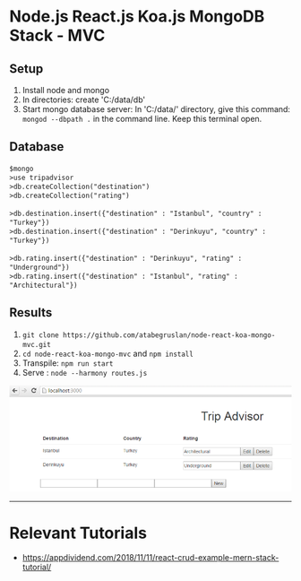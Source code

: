 # Node.js React.js Koa.js MongoDB Stack - MVC

## Setup

1. Install node and mongo
2. In directories: create 'C:/data/db'
3. Start mongo database server: In 'C:/data/' directory, give this command: `mongod --dbpath .` in the command line. Keep this terminal open.

## Database

```
$mongo
>use tripadvisor
>db.createCollection("destination")
>db.createCollection("rating")

>db.destination.insert({"destination" : "Istanbul", "country" : "Turkey"})
>db.destination.insert({"destination" : "Derinkuyu", "country" : "Turkey"})

>db.rating.insert({"destination" : "Derinkuyu", "rating" : "Underground"})
>db.rating.insert({"destination" : "Istanbul", "rating" : "Architectural"})
```

## Results

1. `git clone https://github.com/atabegruslan/node-react-koa-mongo-mvc.git`
2. `cd node-react-koa-mongo-mvc` and `npm install`
3. Transpile: `npm run start`
4. Serve : `node --harmony routes.js`

![](https://raw.githubusercontent.com/Ruslan-Aliyev/MVC-CRUD_Node-React-Koa-Mongo/master/Illustrations/KoaReact01.PNG)

---

# Relevant Tutorials

- https://appdividend.com/2018/11/11/react-crud-example-mern-stack-tutorial/
